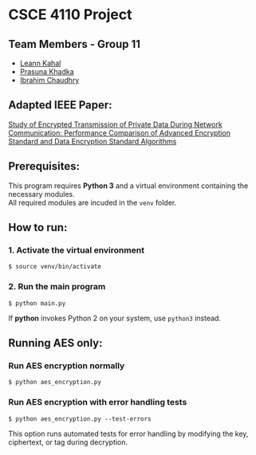# CSCE 4110 Project

## Team Members - Group 11

* [Leann Kahal](https://github.com/lnkl26)
* [Prasuna Khadka]()
* [Ibrahim Chaudhry](https://github.com/IChaudhry892)

## Adapted IEEE Paper:

[Study of Encrypted Transmission of Private Data During Network Communication: Performance Comparison of Advanced Encryption Standard and Data Encryption Standard Algorithms](https://ieeexplore.ieee.org/document/10958823)

## Prerequisites:

This program requires **Python 3** and a virtual environment containing the necessary modules.
<br>
All required modules are incuded in the `venv` folder. 

## How to run:

### 1. Activate the virtual environment
```
$ source venv/bin/activate
```
### 2. Run the main program
```
$ python main.py
```
If **python** invokes Python 2 on your system, use `python3` instead.

## Running AES only:

### Run AES encryption normally
```
$ python aes_encryption.py
```
### Run AES encryption with error handling tests
```
$ python aes_encryption.py --test-errors
```
This option runs automated tests for error handling by modifying the key, ciphertext, or tag during decryption.